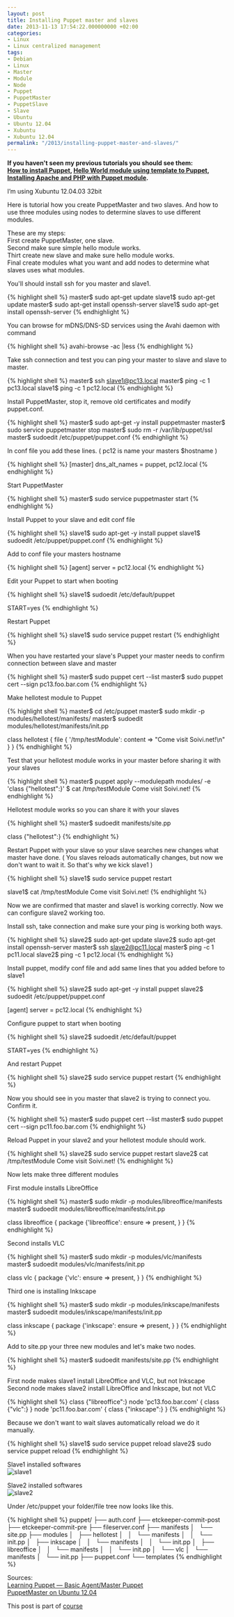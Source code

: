 ```yaml
---
layout: post
title: Installing Puppet master and slaves
date: 2013-11-13 17:54:22.000000000 +02:00
categories:
- Linux
- Linux centralized management
tags:
- Debian
- Linux
- Master
- Module
- Node
- Puppet
- PuppetMaster
- PuppetSlave
- Slave
- Ubuntu
- Ubuntu 12.04
- Xubuntu
- Xubuntu 12.04
permalink: "/2013/installing-puppet-master-and-slaves/"
---
```

**If you haven't seen my previous tutorials you should see them:  
[How to install Puppet](http://soivi.net/2013/how-to-install-puppet/), [Hello World module using template to Puppet](http://soivi.net/2013/template-hello-world-module-to-puppet/),  
[Installing Apache and PHP with Puppet module](http://soivi.net/2013/installing-apache-and-php-with-puppet-module/).**

I’m using Xubuntu 12.04.03 32bit

Here is tutorial how you create PuppetMaster and two slaves. And how to use three modules using nodes to determine slaves to use different modules.

These are my steps:  
First create PuppetMaster, one slave.  
Second make sure simple hello module works.  
Thirt create new slave and make sure hello module works.  
Final create modules what you want and add nodes to determine what slaves uses what modules.

You'll should install ssh for you master and slave1.

{% highlight shell %}
master$ sudo apt-get update
slave1$ sudo apt-get update
master$ sudo apt-get install openssh-server
slave1$ sudo apt-get install openssh-server
{% endhighlight %}

You can browse for mDNS/DNS-SD services using the Avahi daemon with command

{% highlight shell %}
avahi-browse -ac |less
{% endhighlight %}

Take ssh connection and test you can ping your master to slave and slave to master.

{% highlight shell %}
master$ ssh slave1@pc13.local
master$ ping -c 1 pc13.local
slave1$ ping -c 1 pc12.local
{% endhighlight %}

Install PuppetMaster, stop it, remove old certificates and modify puppet.conf.

{% highlight shell %}
master$ sudo apt-get -y install puppetmaster
master$ sudo service puppetmaster stop
master$ sudo rm -r /var/lib/puppet/ssl
master$ sudoedit /etc/puppet/puppet.conf
{% endhighlight %}

In conf file you add these lines. ( pc12 is name your masters $hostname )

{% highlight shell %}
[master]
dns_alt_names = puppet, pc12.local
{% endhighlight %}

Start PuppetMaster

{% highlight shell %}
master$ sudo service puppetmaster start
{% endhighlight %}

Install Puppet to your slave and edit conf file

{% highlight shell %}
slave1$ sudo apt-get -y install puppet
slave1$ sudoedit /etc/puppet/puppet.conf
{% endhighlight %}

Add to conf file your masters hostname

{% highlight shell %}
[agent]
server = pc12.local
{% endhighlight %}

Edit your Puppet to start when booting

{% highlight shell %}
slave1$ sudoedit /etc/default/puppet

START=yes
{% endhighlight %}

Restart Puppet

{% highlight shell %}
slave1$ sudo service puppet restart
{% endhighlight %}

When you have restarted your slave's Puppet your master needs to confirm connection between slave and master

{% highlight shell %}
master$ sudo puppet cert --list
master$ sudo puppet cert --sign pc13.foo.bar.com
{% endhighlight %}

Make hellotest module to Puppet

{% highlight shell %}
master$ cd /etc/puppet
master$ sudo mkdir -p modules/hellotest/manifests/
master$ sudoedit modules/hellotest/manifests/init.pp

class hellotest {
    file { '/tmp/testModule':
        content => "Come visit Soivi.net!\n"
    } 
}
{% endhighlight %}

Test that your hellotest module works in your master before sharing it with your slaves

{% highlight shell %}
master$ puppet apply --modulepath modules/ -e 'class {"hellotest":}'
$ cat /tmp/testModule
Come visit Soivi.net!
{% endhighlight %}

Hellotest module works so you can share it with your slaves

{% highlight shell %}
master$ sudoedit manifests/site.pp

class {"hellotest":}
{% endhighlight %}

Restart Puppet with your slave so your slave searches new changes what master have done. ( You slaves reloads automatically changes, but now we don't want to wait it. So that's why we kick slave1 )

{% highlight shell %}
slave1$ sudo service puppet restart

slave1$ cat /tmp/testModule
Come visit Soivi.net!
{% endhighlight %}

Now we are confirmed that master and slave1 is working correctly. Now we can configure slave2 working too.

Install ssh, take connection and make sure your ping is working both ways.

{% highlight shell %}
slave2$ sudo apt-get update
slave2$ sudo apt-get install openssh-server
master$ ssh slave2@pc11.local
master$ ping -c 1 pc11.local
slave2$ ping -c 1 pc12.local
{% endhighlight %}

Install puppet, modify conf file and add same lines that you added before to slave1

{% highlight shell %}
slave2$ sudo apt-get -y install puppet
slave2$ sudoedit /etc/puppet/puppet.conf

[agent]
server = pc12.local
{% endhighlight %}

Configure puppet to start when booting

{% highlight shell %}
slave2$ sudoedit /etc/default/puppet

START=yes
{% endhighlight %}

And restart Puppet

{% highlight shell %}
slave2$ sudo service puppet restart
{% endhighlight %}

Now you should see in you master that slave2 is trying to connect you. Confirm it.

{% highlight shell %}
master$ sudo puppet cert --list
master$ sudo puppet cert --sign pc11.foo.bar.com
{% endhighlight %}

Reload Puppet in your slave2 and your hellotest module should work.

{% highlight shell %}
slave2$ sudo service puppet restart
slave2$ cat /tmp/testModule
Come visit Soivi.net!
{% endhighlight %}

Now lets make three different modules

First module installs LibreOffice

{% highlight shell %}
master$ sudo mkdir -p modules/libreoffice/manifests
master$ sudoedit modules/libreoffice/manifests/init.pp

class libreoffice {
        package {'libreoffice':
                ensure => present,
        }
}
{% endhighlight %}

Second installs VLC

{% highlight shell %}
master$ sudo mkdir -p modules/vlc/manifests
master$ sudoedit modules/vlc/manifests/init.pp

class vlc {
        package {'vlc':
                ensure => present,
        }
}
{% endhighlight %}

Third one is installing Inkscape

{% highlight shell %}
master$ sudo mkdir -p modules/inkscape/manifests
master$ sudoedit modules/inkscape/manifests/init.pp

class inkscape {
        package {'inkscape':
                ensure => present,
        }
}
{% endhighlight %}

Add to site.pp your three new modules and let's make two nodes.

{% highlight shell %}
master$ sudoedit manifests/site.pp
{% endhighlight %}

First node makes slave1 install LibreOffice and VLC, but not Inkscape  
Second node makes slave2 install LibreOffice and Inkscape, but not VLC

{% highlight shell %}
class {"libreoffice":}
node 'pc13.foo.bar.com' {
        class {"vlc":}
}
node 'pc11.foo.bar.com' {
        class {"inkscape":}
}
{% endhighlight %}

Because we don't want to wait slaves automatically reload we do it manually.

{% highlight shell %}
slave1$ sudo service puppet reload 
slave2$ sudo service puppet reload 
{% endhighlight %}

Slave1 installed softwares  
![slave1](/assets/2013/11/slave1.png)

Slave2 installed softwares  
![slave2](/assets/2013/11/slave2.png)

Under /etc/puppet your folder/file tree now looks like this.

{% highlight shell %}
puppet/
├── auth.conf
├── etckeeper-commit-post
├── etckeeper-commit-pre
├── fileserver.conf
├── manifests
│   └── site.pp
├── modules
│   ├── hellotest
│   │   └── manifests
│   │       └── init.pp
│   ├── inkscape
│   │   └── manifests
│   │       └── init.pp
│   ├── libreoffice
│   │   └── manifests
│   │       └── init.pp
│   └── vlc
│       └── manifests
│           └── init.pp
├── puppet.conf
└── templates
{% endhighlight %}

Sources:  
[Learning Puppet — Basic Agent/Master Puppet](http://docs.puppetlabs.com/learning/agent_master_basic.html)  
[PuppetMaster on Ubuntu 12.04](http://terokarvinen.com/2012/puppetmaster-on-ubuntu-12-04)

This post is part of [course](http://terokarvinen.com/2013/aikataulu-%E2%80%93-linuxin-keskitetty-hallinta-%E2%80%93-ict4tn011-4-syksylla-2013)